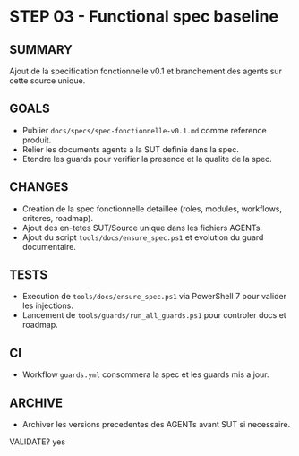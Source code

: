 # STEP 03 - Functional spec baseline

## SUMMARY
Ajout de la specification fonctionnelle v0.1 et branchement des agents sur cette source unique.

## GOALS
- Publier `docs/specs/spec-fonctionnelle-v0.1.md` comme reference produit.
- Relier les documents agents a la SUT definie dans la spec.
- Etendre les guards pour verifier la presence et la qualite de la spec.

## CHANGES
- Creation de la spec fonctionnelle detaillee (roles, modules, workflows, criteres, roadmap).
- Ajout des en-tetes SUT/Source unique dans les fichiers AGENTs.
- Ajout du script `tools/docs/ensure_spec.ps1` et evolution du guard documentaire.

## TESTS
- Execution de `tools/docs/ensure_spec.ps1` via PowerShell 7 pour valider les injections.
- Lancement de `tools/guards/run_all_guards.ps1` pour controler docs et roadmap.

## CI
- Workflow `guards.yml` consommera la spec et les guards mis a jour.

## ARCHIVE
- Archiver les versions precedentes des AGENTs avant SUT si necessaire.

VALIDATE? yes
